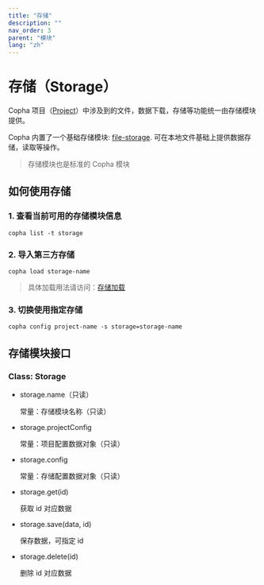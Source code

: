 ```yaml
---
title: "存储"
description: ""
nav_order: 3
parent: "模块"
lang: "zh"
---
```


# 存储（Storage）

Copha 项目（[Project](./project)）中涉及到的文件，数据下载，存储等功能统一由存储模块提供。

Copha 内置了一个基础存储模块: [file-storage](https://github.com/copha-project/file-storage). 可在本地文件基础上提供数据存储，读取等操作。

> 存储模块也是标准的 Copha 模块

## 如何使用存储

### 1. 查看当前可用的存储模块信息
 ```shell
 copha list -t storage
 ```
 
### 2. 导入第三方存储
```shell
copha load storage-name
```
> 具体加载用法请访问：[存储加载](./cli#load)

### 3. 切换使用指定存储
```shell
copha config project-name -s storage=storage-name
```
	
## 存储模块接口
### Class: Storage
- storage.name（只读）

	常量：存储模块名称（只读）

- storage.projectConfig

	常量：项目配置数据对象（只读）
	
- storage.config 

	常量：存储配置数据对象（只读）
	
- storage.get(id)

	获取 id 对应数据
	
- storage.save(data, id)

	保存数据，可指定 id
	
- storage.delete(id)
	
	删除 id 对应数据
